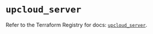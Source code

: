 # `upcloud_server`

Refer to the Terraform Registry for docs: [`upcloud_server`](https://registry.terraform.io/providers/upcloudltd/upcloud/4.1.0/docs/resources/server).
